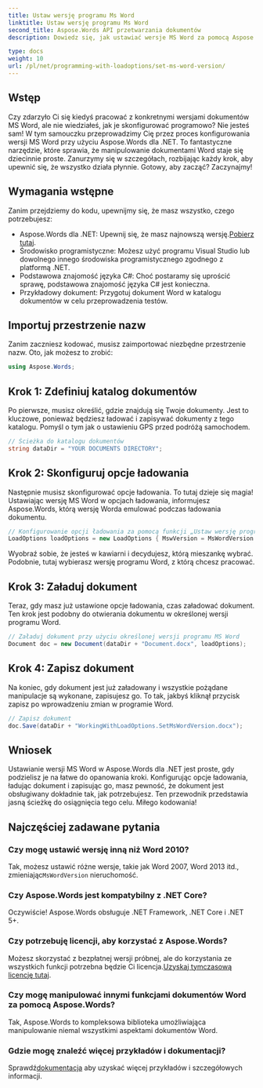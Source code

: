 ```yaml
---
title: Ustaw wersję programu Ms Word
linktitle: Ustaw wersję programu Ms Word
second_title: Aspose.Words API przetwarzania dokumentów
description: Dowiedz się, jak ustawiać wersje MS Word za pomocą Aspose.Words dla .NET dzięki naszemu szczegółowemu przewodnikowi. Idealne dla programistów, którzy chcą usprawnić manipulację dokumentami.

type: docs
weight: 10
url: /pl/net/programming-with-loadoptions/set-ms-word-version/
---
```

## Wstęp

Czy zdarzyło Ci się kiedyś pracować z konkretnymi wersjami dokumentów MS Word, ale nie wiedziałeś, jak je skonfigurować programowo? Nie jesteś sam! W tym samouczku przeprowadzimy Cię przez proces konfigurowania wersji MS Word przy użyciu Aspose.Words dla .NET. To fantastyczne narzędzie, które sprawia, że manipulowanie dokumentami Word staje się dziecinnie proste. Zanurzymy się w szczegółach, rozbijając każdy krok, aby upewnić się, że wszystko działa płynnie. Gotowy, aby zacząć? Zaczynajmy!

## Wymagania wstępne

Zanim przejdziemy do kodu, upewnijmy się, że masz wszystko, czego potrzebujesz:

-  Aspose.Words dla .NET: Upewnij się, że masz najnowszą wersję.[Pobierz tutaj](https://releases.aspose.com/words/net/).
- Środowisko programistyczne: Możesz użyć programu Visual Studio lub dowolnego innego środowiska programistycznego zgodnego z platformą .NET.
- Podstawowa znajomość języka C#: Choć postaramy się uprościć sprawę, podstawowa znajomość języka C# jest konieczna.
- Przykładowy dokument: Przygotuj dokument Word w katalogu dokumentów w celu przeprowadzenia testów.

## Importuj przestrzenie nazw

Zanim zaczniesz kodować, musisz zaimportować niezbędne przestrzenie nazw. Oto, jak możesz to zrobić:

```csharp
using Aspose.Words;
```

## Krok 1: Zdefiniuj katalog dokumentów

Po pierwsze, musisz określić, gdzie znajdują się Twoje dokumenty. Jest to kluczowe, ponieważ będziesz ładować i zapisywać dokumenty z tego katalogu. Pomyśl o tym jak o ustawieniu GPS przed podróżą samochodem.

```csharp
// Ścieżka do katalogu dokumentów
string dataDir = "YOUR DOCUMENTS DIRECTORY";
```

## Krok 2: Skonfiguruj opcje ładowania

Następnie musisz skonfigurować opcje ładowania. To tutaj dzieje się magia! Ustawiając wersję MS Word w opcjach ładowania, informujesz Aspose.Words, którą wersję Worda emulować podczas ładowania dokumentu.

```csharp
// Konfigurowanie opcji ładowania za pomocą funkcji „Ustaw wersję programu MS Word”
LoadOptions loadOptions = new LoadOptions { MswVersion = MsWordVersion.Word2010 };
```

Wyobraź sobie, że jesteś w kawiarni i decydujesz, którą mieszankę wybrać. Podobnie, tutaj wybierasz wersję programu Word, z którą chcesz pracować.

## Krok 3: Załaduj dokument

Teraz, gdy masz już ustawione opcje ładowania, czas załadować dokument. Ten krok jest podobny do otwierania dokumentu w określonej wersji programu Word.

```csharp
// Załaduj dokument przy użyciu określonej wersji programu MS Word
Document doc = new Document(dataDir + "Document.docx", loadOptions);
```

## Krok 4: Zapisz dokument

Na koniec, gdy dokument jest już załadowany i wszystkie pożądane manipulacje są wykonane, zapisujesz go. To tak, jakbyś kliknął przycisk zapisz po wprowadzeniu zmian w programie Word.

```csharp
// Zapisz dokument
doc.Save(dataDir + "WorkingWithLoadOptions.SetMsWordVersion.docx");
```

## Wniosek

Ustawianie wersji MS Word w Aspose.Words dla .NET jest proste, gdy podzielisz je na łatwe do opanowania kroki. Konfigurując opcje ładowania, ładując dokument i zapisując go, masz pewność, że dokument jest obsługiwany dokładnie tak, jak potrzebujesz. Ten przewodnik przedstawia jasną ścieżkę do osiągnięcia tego celu. Miłego kodowania!

## Najczęściej zadawane pytania

### Czy mogę ustawić wersję inną niż Word 2010?
 Tak, możesz ustawić różne wersje, takie jak Word 2007, Word 2013 itd., zmieniając`MsWordVersion` nieruchomość.

### Czy Aspose.Words jest kompatybilny z .NET Core?
Oczywiście! Aspose.Words obsługuje .NET Framework, .NET Core i .NET 5+.

### Czy potrzebuję licencji, aby korzystać z Aspose.Words?
 Możesz skorzystać z bezpłatnej wersji próbnej, ale do korzystania ze wszystkich funkcji potrzebna będzie Ci licencja.[Uzyskaj tymczasową licencję tutaj](https://purchase.aspose.com/temporary-license/).

### Czy mogę manipulować innymi funkcjami dokumentów Word za pomocą Aspose.Words?
Tak, Aspose.Words to kompleksowa biblioteka umożliwiająca manipulowanie niemal wszystkimi aspektami dokumentów Word.

### Gdzie mogę znaleźć więcej przykładów i dokumentacji?
 Sprawdź[dokumentacja](https://reference.aspose.com/words/net/) aby uzyskać więcej przykładów i szczegółowych informacji.
